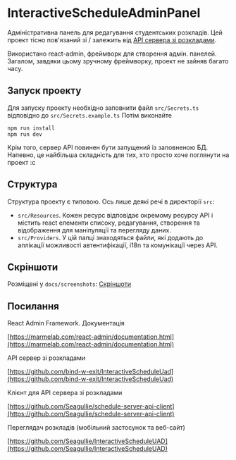 # InteractiveScheduleAdminPanel

Адміністративна панель для редагування студентських розкладів. Цей проект тісно пов'язаний зі / залежить від [API сервера зі розкладами](https://github.com/bind-w-exit/InteractiveScheduleUad).

Використано react-admin, фреймворк для створення адмін. панелей. Загалом, завдяки цьому зручному фреймворку, проект не зайняв багато часу.

## Запуск проекту

Для запуску проекту необхідно заповнити файл `src/Secrets.ts `відповідно до `src/Secrets.example.ts`
Потім виконайте

```
npm run install
npm run dev
```

Крім того, сервер API повинен бути запущений із заповненою БД. Напевно, це найбільша складність для тих, хто просто хоче поглянути на проект :c

## Структура

Структура проекту є типовою. Ось лише деякі речі в директорії `src`:

- `src/Resources`. Кожен ресурс відповідає окремому ресурсу API і містить react елементи списоку, редагування, створення та відображення для маніпуляції та перегляду даних.
- `src/Providers`. У цій папці знаходяться файли, які додають до аплікації можливості автентифікації, i18n та комунікації через API.

## Скріншоти

Розміщені у `docs/screenshots`: [Скріншоти](docs/screenshots)

## Посилання

React Admin Framework. Документація

[https://marmelab.com/react-admin/documentation.html](https://marmelab.com/react-admin/documentation.html)

API сервер зі розкладами

[https://github.com/bind-w-exit/InteractiveScheduleUad](https://github.com/bind-w-exit/InteractiveScheduleUad)

Клієнт для API сервера зі розкладами

[https://github.com/Seagullie/schedule-server-api-client](https://github.com/Seagullie/schedule-server-api-client)

Переглядач розкладів (мобільний застосунок та веб-сайт)

[https://github.com/Seagullie/InteractiveScheduleUAD](https://github.com/Seagullie/InteractiveScheduleUAD)
